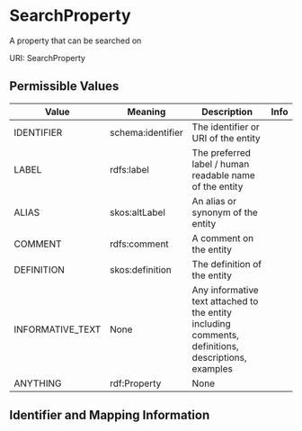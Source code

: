 # SearchProperty

A property that can be searched on

URI: SearchProperty

## Permissible Values

| Value | Meaning | Description | Info |
| --- | --- | --- | --- |
| IDENTIFIER | schema:identifier | The identifier or URI of the entity | |
| LABEL | rdfs:label | The preferred label / human readable name of the entity | |
| ALIAS | skos:altLabel | An alias or synonym of the entity | |
| COMMENT | rdfs:comment | A comment on the entity | |
| DEFINITION | skos:definition | The definition of the entity | |
| INFORMATIVE_TEXT | None | Any informative text attached to the entity including comments, definitions, descriptions, examples | |
| ANYTHING | rdf:Property | None | |


## Identifier and Mapping Information





